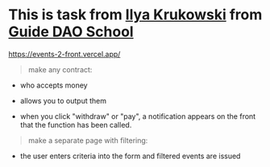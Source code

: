 # This is task from [Ilya Krukowski](https://www.youtube.com/@IlyaBodrovKrukowski) from [Guide DAO School](https://www.guidedao.xyz/) 

https://events-2-front.vercel.app/

>make any contract:
- who accepts money 
- allows you to output them

- when you click "withdraw" or "pay", a notification appears on the front that the function has been called.

>make a separate page with filtering:
- the user enters criteria into the form and filtered events are issued

